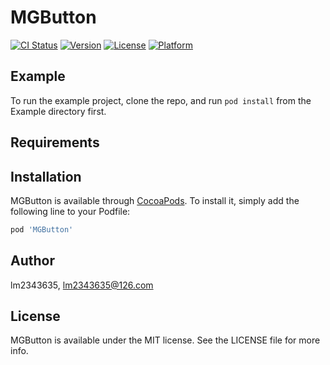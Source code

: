 # MGButton

[![CI Status](https://img.shields.io/travis/lm2343635/MGButton.svg?style=flat)](https://travis-ci.org/lm2343635/MGButton)
[![Version](https://img.shields.io/cocoapods/v/MGButton.svg?style=flat)](https://cocoapods.org/pods/MGButton)
[![License](https://img.shields.io/cocoapods/l/MGButton.svg?style=flat)](https://cocoapods.org/pods/MGButton)
[![Platform](https://img.shields.io/cocoapods/p/MGButton.svg?style=flat)](https://cocoapods.org/pods/MGButton)

## Example

To run the example project, clone the repo, and run `pod install` from the Example directory first.

## Requirements

## Installation

MGButton is available through [CocoaPods](https://cocoapods.org). To install
it, simply add the following line to your Podfile:

```ruby
pod 'MGButton'
```

## Author

lm2343635, lm2343635@126.com

## License

MGButton is available under the MIT license. See the LICENSE file for more info.
